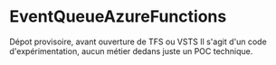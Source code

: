 # EventQueueAzureFunctions

Dépot provisoire, avant ouverture de TFS ou VSTS
Il s'agit d'un code d'expérimentation, aucun métier dedans juste un POC technique.
